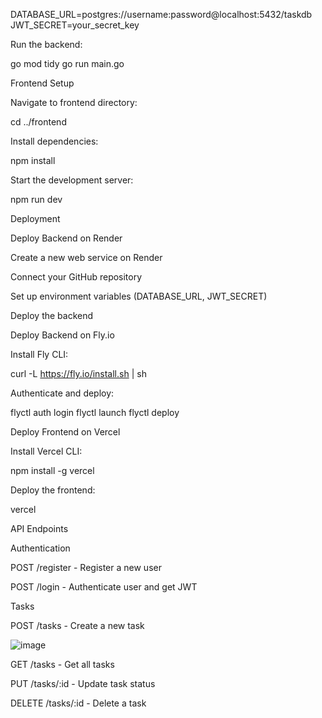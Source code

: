 

DATABASE_URL=postgres://username:password@localhost:5432/taskdb
JWT_SECRET=your_secret_key

Run the backend:

go mod tidy
go run main.go

Frontend Setup

Navigate to frontend directory:

cd ../frontend

Install dependencies:

npm install

Start the development server:

npm run dev

Deployment

Deploy Backend on Render

Create a new web service on Render

Connect your GitHub repository

Set up environment variables (DATABASE_URL, JWT_SECRET)

Deploy the backend

Deploy Backend on Fly.io

Install Fly CLI:

curl -L https://fly.io/install.sh | sh

Authenticate and deploy:

flyctl auth login
flyctl launch
flyctl deploy

Deploy Frontend on Vercel

Install Vercel CLI:

npm install -g vercel

Deploy the frontend:

vercel

API Endpoints

Authentication

POST /register - Register a new user

POST /login - Authenticate user and get JWT

Tasks

POST /tasks - Create a new task



![image](https://github.com/user-attachments/assets/6b566473-48d3-49fe-89c4-f82cd0d13f1e)

GET /tasks - Get all tasks

PUT /tasks/:id - Update task status

DELETE /tasks/:id - Delete a task
